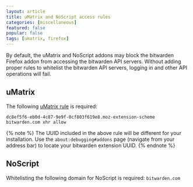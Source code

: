```yaml
---
layout: article
title: uMatrix and NoScript access rules
categories: [miscellaneous]
featured: false
popular: false
tags: [umatrix, firefox]
---
```


By default, the uMatrix and NoScript addons may block the bitwarden Firefox addon from accessing the bitwarden API servers. Without adding proper rules to whitelist the bitwarden API servers, logging in and other API operations will fail.

## uMatrix

The following [uMatrix rule](https://github.com/gorhill/uMatrix/wiki/Rules-syntax) is required:

```
dc8ef5f6-eb0d-4c87-9e9f-0cf803f619e8.moz-extension-scheme bitwarden.com xhr allow
```

{% note %}
The UUID included in the above rule will be different for your installation.
Use the `about:debugging#addons` page (navigate from your address bar) to locate your bitwarden extension UUID.
{% endnote %}

## NoScript

Whitelisting the following domain for NoScript is required: `bitwarden.com`
